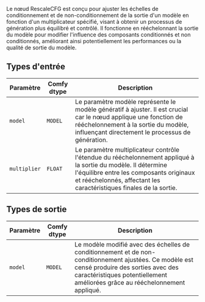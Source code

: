 
Le nœud RescaleCFG est conçu pour ajuster les échelles de conditionnement et de non-conditionnement de la sortie d'un modèle en fonction d'un multiplicateur spécifié, visant à obtenir un processus de génération plus équilibré et contrôlé. Il fonctionne en rééchelonnant la sortie du modèle pour modifier l'influence des composants conditionnés et non conditionnés, améliorant ainsi potentiellement les performances ou la qualité de sortie du modèle.
## Types d'entrée

| Paramètre | Comfy dtype | Description |
|-----------|-------------|-------------|
| `model`   | `MODEL`     | Le paramètre modèle représente le modèle génératif à ajuster. Il est crucial car le nœud applique une fonction de rééchelonnement à la sortie du modèle, influençant directement le processus de génération. |
| `multiplier` | `FLOAT` | Le paramètre multiplicateur contrôle l'étendue du rééchelonnement appliqué à la sortie du modèle. Il détermine l'équilibre entre les composants originaux et rééchelonnés, affectant les caractéristiques finales de la sortie. |

## Types de sortie

| Paramètre | Comfy dtype | Description |
|-----------|-------------|-------------|
| `model`   | `MODEL`     | Le modèle modifié avec des échelles de conditionnement et de non-conditionnement ajustées. Ce modèle est censé produire des sorties avec des caractéristiques potentiellement améliorées grâce au rééchelonnement appliqué. |